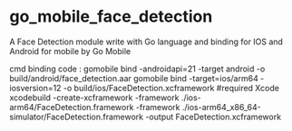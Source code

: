 # go_mobile_face_detection

A Face Detection module write with Go language and binding for IOS and Android for mobile by Go Mobile

cmd binding code :
gomobile bind -androidapi=21 -target android -o build/android/face_detection.aar
gomobile bind -target=ios/arm64 -iosversion=12 -o build/ios/FaceDetection.xcframework
#required Xcode
xcodebuild -create-xcframework -framework ./ios-arm64/FaceDetection.framework -framework ./ios-arm64_x86_64-simulator/FaceDetection.framework -output FaceDetection.xcframework
